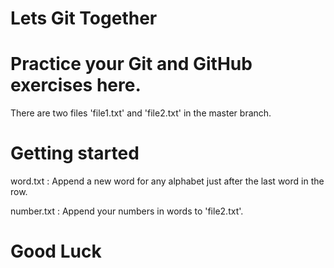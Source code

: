 # Lets Git Together


# Practice your Git and GitHub exercises here.


There are two files 'file1.txt' and 'file2.txt' in the master branch.


# Getting started

word.txt : Append a new word for any alphabet just after the last word in the row.

number.txt : Append your numbers in words to 'file2.txt'.


# Good Luck
